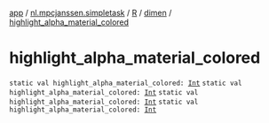 [app](../../../index.md) / [nl.mpcjanssen.simpletask](../../index.md) / [R](../index.md) / [dimen](index.md) / [highlight_alpha_material_colored](.)

# highlight_alpha_material_colored

`static val highlight_alpha_material_colored: `[`Int`](https://kotlinlang.org/api/latest/jvm/stdlib/kotlin/-int/index.html)
`static val highlight_alpha_material_colored: `[`Int`](https://kotlinlang.org/api/latest/jvm/stdlib/kotlin/-int/index.html)
`static val highlight_alpha_material_colored: `[`Int`](https://kotlinlang.org/api/latest/jvm/stdlib/kotlin/-int/index.html)
`static val highlight_alpha_material_colored: `[`Int`](https://kotlinlang.org/api/latest/jvm/stdlib/kotlin/-int/index.html)